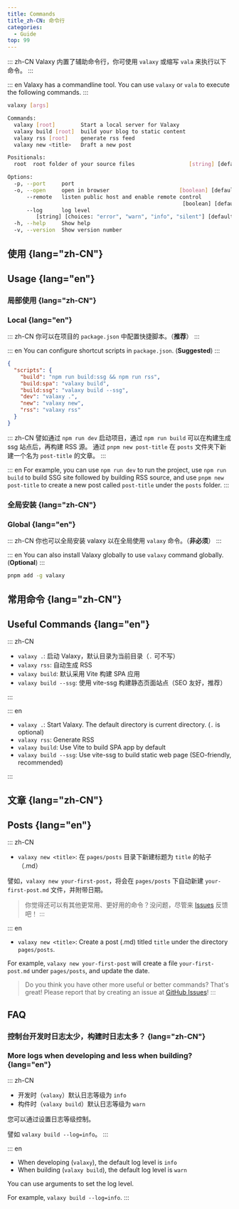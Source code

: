 ```yaml
---
title: Commands
title_zh-CN: 命令行
categories:
  - Guide
top: 99
---
```


::: zh-CN
Valaxy 内置了辅助命令行，你可使用 `valaxy` 或缩写 `vala` 来执行以下命令。
:::

::: en
Valaxy has a commandline tool. You can use `valaxy` or `vala` to execute the following commands.
:::

```bash
valaxy [args]

Commands:
  valaxy [root]        Start a local server for Valaxy                 [default]
  valaxy build [root]  build your blog to static content
  valaxy rss [root]    generate rss feed
  valaxy new <title>   Draft a new post

Positionals:
  root  root folder of your source files                 [string] [default: "."]

Options:
  -p, --port     port                                                   [number]
  -o, --open     open in browser                      [boolean] [default: false]
      --remote   listen public host and enable remote control
                                                       [boolean] [default: true]
      --log      log level
         [string] [choices: "error", "warn", "info", "silent"] [default: "info"]
  -h, --help     Show help                                             [boolean]
  -v, --version  Show version number                                   [boolean]
```

## 使用 {lang="zh-CN"}

## Usage {lang="en"}

### 局部使用 {lang="zh-CN"}

### Local {lang="en"}

::: zh-CN
你可以在项目的 `package.json` 中配置快捷脚本。（**推荐**）
:::

::: en
You can configure shortcut scripts in `package.json`. (**Suggested**)
:::

```json
{
  "scripts": {
    "build": "npm run build:ssg && npm run rss",
    "build:spa": "valaxy build",
    "build:ssg": "valaxy build --ssg",
    "dev": "valaxy .",
    "new": "valaxy new",
    "rss": "valaxy rss"
  }
}
```

::: zh-CN
譬如通过 `npm run dev` 启动项目，通过 `npm run build` 可以在构建生成 ssg 站点后，再构建 RSS 源。
通过 `pnpm new post-title` 在 `posts` 文件夹下新建一个名为 `post-title` 的文章。
:::

::: en
For example, you can use `npm run dev` to run the project, use `npm run build` to build
SSG site followed by building RSS source, and use `pnpm new post-title` to create a new
post called `post-title` under the `posts` folder.
:::

### 全局安装 {lang="zh-CN"}

### Global {lang="en"}

::: zh-CN
你也可以全局安装 valaxy 以在全局使用 `valaxy` 命令。（**非必须**）
:::

::: en
You can also install Valaxy globally to use `valaxy` command globally. (**Optional**)
:::

```bash
pnpm add -g valaxy
```

## 常用命令 {lang="zh-CN"}

## Useful Commands {lang="en"}

::: zh-CN

- `valaxy .`: 启动 Valaxy，默认目录为当前目录（`.` 可不写）
- `valaxy rss`: 自动生成 RSS
- `valaxy build`: 默认采用 Vite 构建 SPA 应用
- `valaxy build --ssg`: 使用 vite-ssg 构建静态页面站点（SEO 友好，推荐）

:::

::: en

- `valaxy .`: Start Valaxy. The default directory is current directory. (`.` is optional)
- `valaxy rss`: Generate RSS
- `valaxy build`: Use Vite to build SPA app by default
- `valaxy build --ssg`: Use vite-ssg to build static web page (SEO-friendly, recommended)

:::

## 文章 {lang="zh-CN"}

## Posts {lang="en"}

::: zh-CN

- `valaxy new <title>`: 在 `pages/posts` 目录下新建标题为 `title` 的帖子（.md）

譬如，`valaxy new your-first-post`，将会在 `pages/posts` 下自动新建 `your-first-post.md` 文件，并附带日期。

> 你觉得还可以有其他更常用、更好用的命令？没问题，尽管来 [Issues](https://github.com/YunYouJun/valaxy/issues) 反馈吧！
:::

::: en

- `valaxy new <title>`: Create a post (.md) titled `title` under the directory `pages/posts`.

For example, `valaxy new your-first-post` will create a file `your-first-post.md` under `pages/posts`,
and update the date.

> Do you think you have other more useful or better commands? That's great! Please report that by creating
> an issue at [GitHub Issues](https://github.com/YunYouJun/valaxy/issues)!
:::

## FAQ

### 控制台开发时日志太少，构建时日志太多？ {lang="zh-CN"}

### More logs when developing and less when building? {lang="en"}

::: zh-CN

- 开发时（`valaxy`）默认日志等级为 `info`
- 构件时（`valaxy build`）默认日志等级为 `warn`

您可以通过设置日志等级控制。

譬如 `valaxy build --log=info`。
:::

::: en

- When developing (`valaxy`), the default log level is `info`
- When building (`valaxy build`), the default log level is `warn`

You can use arguments to set the log level.

For example, `valaxy build --log=info`.
:::
